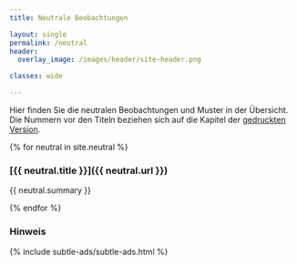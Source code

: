 ```yaml
---
title: Neutrale Beobachtungen

layout: single
permalink: /neutral
header:
  overlay_image: /images/header/site-header.png

classes: wide

---
```

Hier finden Sie die neutralen Beobachtungen und Muster in der Übersicht.
Die Nummern vor den Titeln beziehen sich auf die Kapitel der
[gedruckten Version](https://www.amazon.de/Knigge-f%C3%BCr-Softwarearchitekten-Peter-Hruschka/dp/3868028064).


{% for neutral in site.neutral %}

### [{{ neutral.title }}]({{ neutral.url }})

{{ neutral.summary }}

{% endfor %}

### Hinweis
{% include subtle-ads/subtle-ads.html %}
